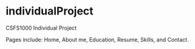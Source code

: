 # individualProject
CSFS1000 Individual Project

Pages include: Home, About me, Education, Resume, Skills, and Contact.
